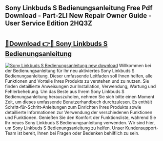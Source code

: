 ## Sony Linkbuds S Bedienungsanleitung Free Pdf Download - Part-2Ll New Repair Owner Guide - User Service Edition 2HQ3Z

# <h2><a href="http://df4dkt.blite.top/?on=Sony+Linkbuds+S+Bedienungsanleitung">🔗Download 👉🔴 Sony Linkbuds S Bedienungsanleitung</a></h2>

[![Sony Linkbuds S Bedienungsanleitung new download](https://i.imgur.com/lujVjoI.png)](http://df4dkt.blite.top/?on=Sony+Linkbuds+S+Bedienungsanleitung)
Willkommen bei der Bedienungsanleitung für Ihr neu aktiviertes Sony Linkbuds S Bedienungsanleitung. Dieser umfassende Leitfaden soll Ihnen helfen, alle Funktionen und Vorteile Ihres Produkts zu verstehen und zu nutzen. Sie finden detaillierte Anweisungen zur Installation, Verwendung, Wartung und Fehlerbehebung. Um das Beste aus Ihrem Sony Linkbuds S Bedienungsanleitung herauszuholen, nehmen Sie sich bitte einen Moment Zeit, um dieses umfassende Benutzerhandbuch durchzulesen. Es enthält Schritt-für-Schritt-Anleitungen zum Einrichten Ihres Produkts sowie detaillierte Informationen zur Verwendung der verschiedenen Funktionen und Funktionen. Genießen Sie den Komfort der Funktionsliste, während Sie Ihr neues Sony Linkbuds S Bedienungsanleitung verwenden. Wir sind hier, um Sony Linkbuds S Bedienungsanleitung zu helfen. Unser Kundensupport-Team ist bereit, Ihnen bei Fragen oder Bedenken behilflich zu sein.
